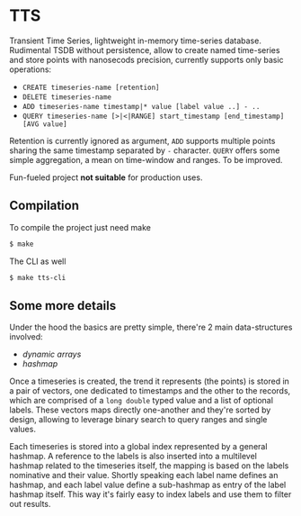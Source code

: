 TTS
===

Transient Time Series, lightweight in-memory time-series database. Rudimental
TSDB without persistence, allow to create named time-series and store points
with nanosecods precision, currently supports only basic operations:

- `CREATE timeseries-name [retention]`
- `DELETE timeseries-name`
- `ADD timeseries-name timestamp|* value [label value ..] - ..`
- `QUERY timeseries-name [>|<|RANGE] start_timestamp [end_timestamp] [AVG value]`

Retention is currently ignored as argument, `ADD` supports multiple points
sharing the same timestamp separated by `-` character.
`QUERY` offers some simple aggregation, a mean on time-window and ranges. To be
improved.

Fun-fueled project **not suitable** for production uses.

## Compilation

To compile the project just need make

```sh
$ make
```

The CLI as well

```sh
$ make tts-cli
```

## Some more details

Under the hood the basics are pretty simple, there're 2 main data-structures
involved:

- *dynamic arrays*
- *hashmap*

Once a timeseries is created, the trend it represents (the points) is stored in
a pair of vectors, one dedicated to timestamps and the other to the records,
which are comprised of a `long double` typed value and a list of optional
labels. These vectors maps directly one-another and they're sorted by design,
allowing to leverage binary search to query ranges and single values.

Each timeseries is stored into a global index represented by a general hashmap.
A reference to the labels is also inserted into a multilevel hashmap related to
the timeseries itself, the mapping is based on the labels nominative and their
value. Shortly speaking each label name defines an hashmap, and each label
value define a sub-hashmap as entry of the label hashmap itself. This way it's
fairly easy to index labels and use them to filter out results.

